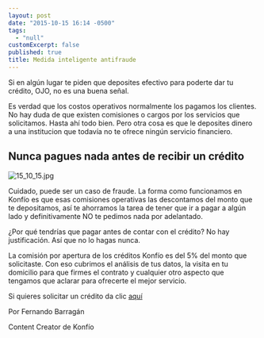```yaml
---
layout: post
date: "2015-10-15 16:14 -0500"
tags: 
  - "null"
customExcerpt: false
published: true
title: Medida inteligente antifraude
---
```




Si en algún lugar te piden que deposites efectivo para poderte dar tu crédito, OJO, no es una buena señal. 

Es verdad que los costos operativos normalmente los pagamos los clientes. No hay duda de que existen comisiones o cargos por los servicios que solicitamos. Hasta ahí todo bien. Pero otra cosa es que le deposites dinero a una institucion que todavía no te ofrece ningún servicio financiero. 

## Nunca pagues nada antes de recibir un crédito
![15_10_15.jpg]({{site.baseurl}}/img/15_10_15.jpg)

Cuidado, puede ser un caso de fraude. La forma como funcionamos en Konfío es que esas comisiones operativas las descontamos del monto que te depositamos, así te ahorramos la tarea de tener que ir a pagar a algún lado y definitivamente NO te pedimos nada por adelantado. 

¿Por qué tendrías que pagar antes de contar con el crédito? No hay justificación. Así que no lo hagas nunca.

La comisión por apertura de los créditos Konfío es del 5% del monto que solicitaste. Con eso cubrimos el análisis de tus datos, la visita en tu domicilio para que firmes el contrato y cualquier otro aspecto que tengamos que aclarar para ofrecerte el mejor servicio. 

Si quieres solicitar un crédito da clic [aquí](https://konfio.mx/inicio/ingresa) 

Por Fernando Barragán

Content Creator de Konfío
